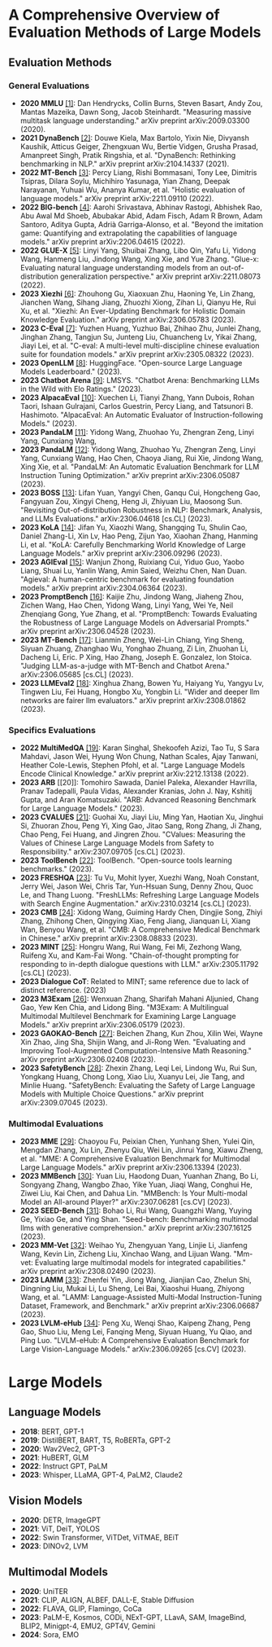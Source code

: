 # A Comprehensive Overview of Evaluation Methods of Large Models

## Evaluation Methods

### General Evaluations

- **2020 MMLU** [[1]](https://arxiv.org/abs/2009.03300): Dan Hendrycks, Collin Burns, Steven Basart, Andy Zou, Mantas Mazeika, Dawn Song, Jacob Steinhardt. "Measuring massive multitask language understanding." arXiv preprint arXiv:2009.03300 (2020).
- **2021 DynaBench** [[2]](https://arxiv.org/abs/2104.14337): Douwe Kiela, Max Bartolo, Yixin Nie, Divyansh Kaushik, Atticus Geiger, Zhengxuan Wu, Bertie Vidgen, Grusha Prasad, Amanpreet Singh, Pratik Ringshia, et al. "DynaBench: Rethinking benchmarking in NLP." arXiv preprint arXiv:2104.14337 (2021).
- **2022 MT-Bench** [[3]](https://arxiv.org/abs/2211.09110): Percy Liang, Rishi Bommasani, Tony Lee, Dimitris Tsipras, Dilara Soylu, Michihiro Yasunaga, Yian Zhang, Deepak Narayanan, Yuhuai Wu, Ananya Kumar, et al. "Holistic evaluation of language models." arXiv preprint arXiv:2211.09110 (2022).
- **2022 BIG-bench** [[4]](https://arxiv.org/abs/2206.04615): Aarohi Srivastava, Abhinav Rastogi, Abhishek Rao, Abu Awal Md Shoeb, Abubakar Abid, Adam Fisch, Adam R Brown, Adam Santoro, Aditya Gupta, Adrià Garriga-Alonso, et al. "Beyond the imitation game: Quantifying and extrapolating the capabilities of language models." arXiv preprint arXiv:2206.04615 (2022).
- **2022 GLUE-X** [[5]](https://arxiv.org/abs/2211.08073): Linyi Yang, Shuibai Zhang, Libo Qin, Yafu Li, Yidong Wang, Hanmeng Liu, Jindong Wang, Xing Xie, and Yue Zhang. "Glue-x: Evaluating natural language understanding models from an out-of-distribution generalization perspective." arXiv preprint arXiv:2211.08073 (2022).
- **2023 Xiezhi** [[6]](https://arxiv.org/abs/2306.05783): Zhouhong Gu, Xiaoxuan Zhu, Haoning Ye, Lin Zhang, Jianchen Wang, Sihang Jiang, Zhuozhi Xiong, Zihan Li, Qianyu He, Rui Xu, et al. "Xiezhi: An Ever-Updating Benchmark for Holistic Domain Knowledge Evaluation." arXiv preprint arXiv:2306.05783 (2023).
- **2023 C-Eval** [[7]](https://arxiv.org/abs/2305.08322): Yuzhen Huang, Yuzhuo Bai, Zhihao Zhu, Junlei Zhang, Jinghan Zhang, Tangjun Su, Junteng Liu, Chuancheng Lv, Yikai Zhang, Jiayi Lei, et al. "C-eval: A multi-level multi-discipline chinese evaluation suite for foundation models." arXiv preprint arXiv:2305.08322 (2023).
- **2023 OpenLLM** [[8]](https://huggingface.co/spaces/HuggingFaceH4/open_llm_leaderboard): HuggingFace. "Open-source Large Language Models Leaderboard." (2023).
- **2023 Chatbot Arena** [[9]](https://lmsys.org): LMSYS. "Chatbot Arena: Benchmarking LLMs in the Wild with Elo Ratings." (2023).
- **2023 AlpacaEval** [[10]](https://github.com/tatsu-lab/alpaca_eval): Xuechen Li, Tianyi Zhang, Yann Dubois, Rohan Taori, Ishaan Gulrajani, Carlos Guestrin, Percy Liang, and Tatsunori B. Hashimoto. "AlpacaEval: An Automatic Evaluator of Instruction-following Models." (2023).
- **2023 PandaLM** [[11]](https://arxiv.org/abs/2306.05087): Yidong Wang, Zhuohao Yu, Zhengran Zeng, Linyi Yang, Cunxiang Wang,
- **2023 PandaLM** [[12]](https://arxiv.org/abs/2306.05087): Yidong Wang, Zhuohao Yu, Zhengran Zeng, Linyi Yang, Cunxiang Wang, Hao Chen, Chaoya Jiang, Rui Xie, Jindong Wang, Xing Xie, et al. "PandaLM: An Automatic Evaluation Benchmark for LLM Instruction Tuning Optimization." arXiv preprint arXiv:2306.05087 (2023).
- **2023 BOSS** [[13]](https://arxiv.org/abs/2306.04618): Lifan Yuan, Yangyi Chen, Ganqu Cui, Hongcheng Gao, Fangyuan Zou, Xingyi Cheng, Heng Ji, Zhiyuan Liu, Maosong Sun. "Revisiting Out-of-distribution Robustness in NLP: Benchmark, Analysis, and LLMs Evaluations." arXiv:2306.04618 [cs.CL] (2023).
- **2023 KoLA** [[14]](https://arxiv.org/abs/2306.09296): Jifan Yu, Xiaozhi Wang, Shangqing Tu, Shulin Cao, Daniel Zhang-Li, Xin Lv, Hao Peng, Zijun Yao, Xiaohan Zhang, Hanming Li, et al. "KoLA: Carefully Benchmarking World Knowledge of Large Language Models." arXiv preprint arXiv:2306.09296 (2023).
- **2023 AGIEval** [[15]](https://arxiv.org/abs/2304.06364): Wanjun Zhong, Ruixiang Cui, Yiduo Guo, Yaobo Liang, Shuai Lu, Yanlin Wang, Amin Saied, Weizhu Chen, Nan Duan. "Agieval: A human-centric benchmark for evaluating foundation models." arXiv preprint arXiv:2304.06364 (2023).
- **2023 PromptBench** [[16]](https://arxiv.org/abs/2306.04528): Kaijie Zhu, Jindong Wang, Jiaheng Zhou, Zichen Wang, Hao Chen, Yidong Wang, Linyi Yang, Wei Ye, Neil Zhenqiang Gong, Yue Zhang, et al. "PromptBench: Towards Evaluating the Robustness of Large Language Models on Adversarial Prompts." arXiv preprint arXiv:2306.04528 (2023).
- **2023 MT-Bench** [[17]](https://arxiv.org/abs/2306.05685): Lianmin Zheng, Wei-Lin Chiang, Ying Sheng, Siyuan Zhuang, Zhanghao Wu, Yonghao Zhuang, Zi Lin, Zhuohan Li, Dacheng Li, Eric. P Xing, Hao Zhang, Joseph E. Gonzalez, Ion Stoica. "Judging LLM-as-a-judge with MT-Bench and Chatbot Arena." arXiv:2306.05685 [cs.CL] (2023).
- **2023 LLMEval2** [[18]](https://arxiv.org/abs/2308.01862): Xinghua Zhang, Bowen Yu, Haiyang Yu, Yangyu Lv, Tingwen Liu, Fei Huang, Hongbo Xu, Yongbin Li. "Wider and deeper llm networks are fairer llm evaluators." arXiv preprint arXiv:2308.01862 (2023).

### Specifics Evaluations

- **2022 MultiMedQA** [[19]](https://arxiv.org/abs/2212.13138): Karan Singhal, Shekoofeh Azizi, Tao Tu, S Sara Mahdavi, Jason Wei, Hyung Won Chung, Nathan Scales, Ajay Tanwani, Heather Cole-Lewis, Stephen Pfohl, et al. "Large Language Models Encode Clinical Knowledge." arXiv preprint arXiv:2212.13138 (2022).
- **2023 ARB** [[20]]: Tomohiro Sawada, Daniel Paleka, Alexander Havrilla, Pranav Tadepalli, Paula Vidas, Alexander Kranias, John J. Nay, Kshitij Gupta, and Aran Komatsuzaki. "ARB: Advanced Reasoning Benchmark for Large Language Models." (2023).
- **2023 CVALUES** [[21]](https://arxiv.org/abs/2307.09705): Guohai Xu, Jiayi Liu, Ming Yan, Haotian Xu, Jinghui Si, Zhuoran Zhou, Peng Yi, Xing Gao, Jitao Sang, Rong Zhang, Ji Zhang, Chao Peng, Fei Huang, and Jingren Zhou. "CValues: Measuring the Values of Chinese Large Language Models from Safety to Responsibility." arXiv:2307.09705 [cs.CL] (2023).
- **2023 ToolBench** [[22]](https://github.com/sambanova/toolbench): ToolBench. "Open-source tools learning benchmarks." (2023).
- **2023 FRESHQA** [[23]](https://arxiv.org/abs/2310.03214): Tu Vu, Mohit Iyyer, Xuezhi Wang, Noah Constant, Jerry Wei, Jason Wei, Chris Tar, Yun-Hsuan Sung, Denny Zhou, Quoc Le, and Thang Luong. "FreshLLMs: Refreshing Large Language Models with Search Engine Augmentation." arXiv:2310.03214 [cs.CL] (2023).
- **2023 CMB** [[24]](https://arxiv.org/abs/2308.08833): Xidong Wang, Guiming Hardy Chen, Dingjie Song, Zhiyi Zhang, Zhihong Chen, Qingying Xiao, Feng Jiang, Jianquan Li, Xiang Wan, Benyou Wang, et al. "CMB: A Comprehensive Medical Benchmark in Chinese." arXiv preprint arXiv:2308.08833 (2023).
- **2023 MINT** [[25]](https://arxiv.org/abs/2305.11792): Hongru Wang, Rui Wang, Fei Mi, Zezhong Wang, Ruifeng Xu, and Kam-Fai Wong. "Chain-of-thought prompting for responding to in-depth dialogue questions with LLM." arXiv:2305.11792 [cs.CL] (2023).
- **2023 Dialogue CoT**: Related to MINT; same reference due to lack of distinct reference. (2023)
- **2023 M3Exam** [[26]](https://arxiv.org/abs/2306.05179): Wenxuan Zhang, Sharifah Mahani Aljunied, Chang Gao, Yew Ken Chia, and Lidong Bing. "M3Exam: A Multilingual Multimodal Multilevel Benchmark for Examining Large Language Models." arXiv preprint arXiv:2306.05179 (2023).
- **2023 GAOKAO-Bench** [[27]](https://arxiv.org/abs/2306.02408): Beichen Zhang, Kun Zhou, Xilin Wei, Wayne Xin Zhao, Jing Sha, Shijin Wang, and Ji-Rong Wen. "Evaluating and Improving Tool-Augmented Computation-Intensive Math Reasoning." arXiv preprint arXiv:2306.02408 (2023).
- **2023 SafetyBench** [[28]](https://arxiv.org/abs/2309.07045): Zhexin Zhang, Leqi Lei, Lindong Wu, Rui Sun, Yongkang Huang, Chong Long, Xiao Liu, Xuanyu Lei, Jie Tang, and Minlie Huang. "SafetyBench: Evaluating the Safety of Large Language Models with Multiple Choice Questions." arXiv preprint arXiv:2309.07045 (2023).

### Multimodal Evaluations

- **2023 MME** [[29]](https://arxiv.org/abs/2306.13394): Chaoyou Fu, Peixian Chen, Yunhang Shen, Yulei Qin, Mengdan Zhang, Xu Lin, Zhenyu Qiu, Wei Lin, Jinrui Yang, Xiawu Zheng, et al. "MME: A Comprehensive Evaluation Benchmark for Multimodal Large Language Models." arXiv preprint arXiv:2306.13394 (2023).
- **2023 MMBench** [[30]](https://arxiv.org/abs/2307.06281): Yuan Liu, Haodong Duan, Yuanhan Zhang, Bo Li, Songyang Zhang, Wangbo Zhao, Yike Yuan, Jiaqi Wang, Conghui He, Ziwei Liu, Kai Chen, and Dahua Lin. "MMBench: Is Your Multi-modal Model an All-around Player?" arXiv:2307.06281 [cs.CV] (2023).
- **2023 SEED-Bench** [[31]](https://arxiv.org/abs/2307.16125): Bohao Li, Rui Wang, Guangzhi Wang, Yuying Ge, Yixiao Ge, and Ying Shan. "Seed-bench: Benchmarking multimodal llms with generative comprehension." arXiv preprint arXiv:2307.16125 (2023).
- **2023 MM-Vet** [[32]](https://arxiv.org/abs/2308.02490): Weihao Yu, Zhengyuan Yang, Linjie Li, Jianfeng Wang, Kevin Lin, Zicheng Liu, Xinchao Wang, and Lijuan Wang. "Mm-vet: Evaluating large multimodal models for integrated capabilities." arXiv preprint arXiv:2308.02490 (2023).
- **2023 LAMM** [[33]](https://arxiv.org/abs/2306.06687): Zhenfei Yin, Jiong Wang, Jianjian Cao, Zhelun Shi, Dingning Liu, Mukai Li, Lu Sheng, Lei Bai, Xiaoshui Huang, Zhiyong Wang, et al. "LAMM: Language-Assisted Multi-Modal Instruction-Tuning Dataset, Framework, and Benchmark." arXiv preprint arXiv:2306.06687 (2023).
- **2023 LVLM-eHub** [[34]](https://arxiv.org/abs/2306.09265): Peng Xu, Wenqi Shao, Kaipeng Zhang, Peng Gao, Shuo Liu, Meng Lei, Fanqing Meng, Siyuan Huang, Yu Qiao, and Ping Luo. "LVLM-eHub: A Comprehensive Evaluation Benchmark for Large Vision-Language Models." arXiv:2306.09265 [cs.CV] (2023).

# Large Models

## Language Models
- **2018**: BERT, GPT-1
- **2019**: DistilBERT, BART, T5, RoBERTa, GPT-2
- **2020**: Wav2Vec2, GPT-3
- **2021**: HuBERT, GLM
- **2022**: Instruct GPT, PaLM
- **2023**: Whisper, LLaMA, GPT-4, PaLM2, Claude2

## Vision Models
- **2020**: DETR, ImageGPT
- **2021**: ViT, DeiT, YOLOS
- **2022**: Swin Transformer, ViTDet, ViTMAE, BEiT
- **2023**: DINOv2, LVM

## Multimodal Models
- **2020**: UniTER
- **2021**: CLIP, ALIGN, ALBEF, DALL-E, Stable Diffusion
- **2022**: FLAVA, GLIP, Flamingo, CoCa
- **2023**: PaLM-E, Kosmos, CODi, NExT-GPT, LLavA, SAM, ImageBind, BLIP2, Minigpt-4, EMU2, GPT4V, Gemini
- **2024**: Sora, EMO
